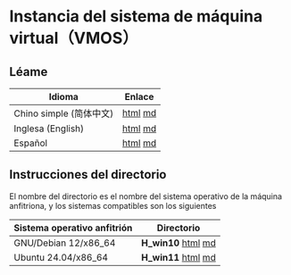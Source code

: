 # Instancia del sistema de máquina virtual（VMOS）

## Léame

| Idioma | Enlace |
|----------|------|
| Chino simple (简体中文) | [html](./index.html) [md](./README.md) |
| Inglesa (English) | [html](./index.en.html) [md](./README.en.md) |
| Español | [html](./index.es.html) [md](./README.es.md) |

## Instrucciones del directorio

El nombre del directorio es el nombre del sistema operativo de la máquina anfitriona, y los sistemas compatibles son los siguientes

| Sistema operativo anfitrión | Directorio |
|------------------|-----|
| GNU/Debian 12/x86_64 | **H_win10** [html](./H_debian12_x86_64/index.es.html) [md](./H_debian12_x86_64/README.es.md) |
| Ubuntu 24.04/x86_64 | **H_win11** [html](./H_ubuntu2404_x86_64/index.es.html) [md](./H_ubuntu2404_x86_64/README.es.md) |
